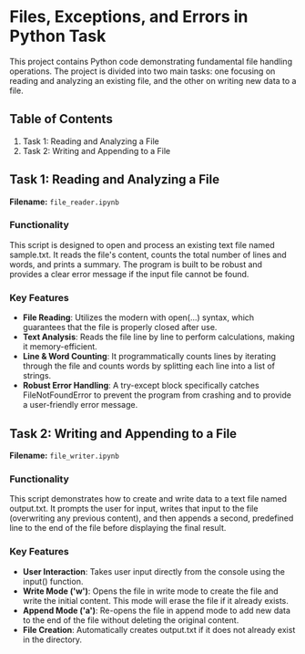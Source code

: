 # Files, Exceptions, and Errors in Python Task
This project contains Python code demonstrating fundamental file handling operations. The project is divided into two main tasks: one focusing on reading and analyzing an existing file, and the other on writing new data to a file.
## Table of Contents 
1.  Task 1: Reading and Analyzing a File
2. Task 2: Writing and Appending to a File

## Task 1: Reading and Analyzing a File
**Filename:** `file_reader.ipynb`

### Functionality
This script is designed to open and process an existing text file named sample.txt. It reads the file's content, counts the total number of lines and words, and prints a summary. The program is built to be robust and provides a clear error message if the input file cannot be found.
### Key Features

- **File Reading**: Utilizes the modern with open(...) syntax, which guarantees that the file is properly closed after use.
- **Text Analysis**: Reads the file line by line to perform calculations, making it memory-efficient.
- **Line & Word Counting**: It programmatically counts lines by iterating through the file and counts words by splitting each line into a list of strings.
- **Robust Error Handling**: A try-except block specifically catches FileNotFoundError to prevent the program from crashing and to provide a user-friendly error message.

## Task 2: Writing and Appending to a File
**Filename:** `file_writer.ipynb`
### Functionality
This script demonstrates how to create and write data to a text file named output.txt. It prompts the user for input, writes that input to the file (overwriting any previous content), and then appends a second, predefined line to the end of the file before displaying the final result.
### Key Features
- **User Interaction**: Takes user input directly from the console using the input() function.
- **Write Mode ('w')**: Opens the file in write mode to create the file and write the initial content. This mode will erase the file if it already exists.
- **Append Mode ('a')**: Re-opens the file in append mode to add new data to the end of the file without deleting the original content.
- **File Creation**: Automatically creates output.txt if it does not already exist in the directory.
